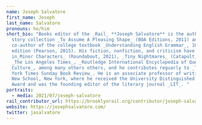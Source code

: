 ```yaml
---
name: Joseph Salvatore
first_name: Joseph
last_name: Salvatore
pronouns: he/him
short_bio: "Books editor of the _Rail_ **Joseph Salvatore** is the author of the
  story collection _To Assume A Pleasing Shape_ (BOA Editions, 2011) and
  co-author of the college textbook _Understanding English Grammar_, 10th
  edition (Pearson, 2015). His fiction, nonfiction, and criticism have appeared
  in_Minor Characters_ (Roundabout, 2021), _Tiny Nightmares_ (Catapult, 2020),
  _The Los Angeles Times_, _Routledge International Encyclopedia of Queer
  Culture_, among many others others, and he contributes reguarly to _The New
  York Times Sunday Book Review_. He is an associate professor of writing at The
  New School, New York, where he received the University Distinguished Teaching
  Award and was the founding editor of the literary journal _LIT_. "
portraits:
  - media: 2021/07/joseph-salvatore
rail_contributor_url: https://brooklynrail.org/contributor/joseph-salvatore
website: https://josephsalvatore.com/
twitter: jasalvatore
---
```

